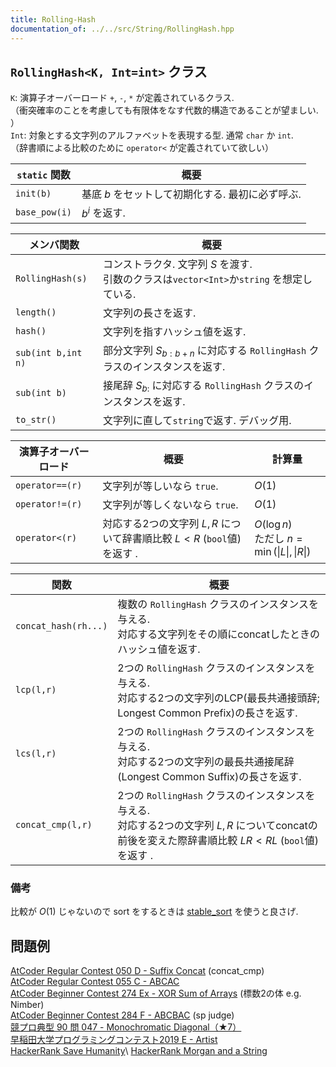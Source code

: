 ```yaml
---
title: Rolling-Hash
documentation_of: ../../src/String/RollingHash.hpp
---
```

## `RollingHash<K, Int=int>` クラス

`K`: 演算子オーバーロード `+`, `-`, `*` が定義されているクラス.\
（衝突確率のことを考慮しても有限体をなす代数的構造であることが望ましい. ） \
`Int`: 対象とする文字列のアルファベットを表現する型. 通常 `char` か `int`.\
（辞書順による比較のために `operator<` が定義されていて欲しい）



|`static` 関数|概要|
|---|---|
|`init(b)`|基底 $b$ をセットして初期化する. 最初に必ず呼ぶ.|
|`base_pow(i)`|$b^i$ を返す.|

|メンバ関数|概要|
|---|---|
|`RollingHash(s)`|コンストラクタ. 文字列 $S$ を渡す. <br> 引数のクラスは`vector<Int>`か`string` を想定している.|
|`length()`|文字列の長さを返す.|
|`hash()`|文字列を指すハッシュ値を返す.|
|`sub(int b,int n)`|部分文字列 $S_{b:b+n}$ に対応する `RollingHash` クラスのインスタンスを返す. |
|`sub(int b)`|接尾辞 $S_{b:}$ に対応する `RollingHash` クラスのインスタンスを返す. |
|`to_str()`|文字列に直して`string`で返す. デバッグ用.|

|演算子オーバーロード|概要|計算量|
|---|---|---|
|`operator==(r)`|文字列が等しいなら `true`.|$O(1)$|
|`operator!=(r)`|文字列が等しくないなら `true`.|$O(1)$|
|`operator<(r)`|対応する2つの文字列 $L,R$ について辞書順比較 $L\lt R$ (`bool`値) を返す . |$O(\log n)$<br> ただし $n=\min(\lvert L\rvert,\lvert R\rvert)$|

|関数|概要|
|---|---|
|`concat_hash(rh...)`| 複数の `RollingHash` クラスのインスタンスを与える. <br> 対応する文字列をその順にconcatしたときのハッシュ値を返す.|
|`lcp(l,r)`|2つの `RollingHash` クラスのインスタンスを与える. <br>対応する2つの文字列のLCP(最長共通接頭辞; Longest Common Prefix)の長さを返す.|
|`lcs(l,r)`|2つの `RollingHash` クラスのインスタンスを与える. <br>対応する2つの文字列の最長共通接尾辞(Longest Common Suffix)の長さを返す.|
|`concat_cmp(l,r)`|2つの `RollingHash` クラスのインスタンスを与える. <br>対応する2つの文字列 $L,R$ についてconcatの前後を変えた際辞書順比較 $LR < RL$ (`bool`値) を返す .|


### 備考
比較が $O(1)$ じゃないので sort をするときは [stable_sort](https://cpprefjp.github.io/reference/algorithm/stable_sort.html) を使うと良さげ.



## 問題例
[AtCoder Regular Contest 050 D - Suffix Concat](https://atcoder.jp/contests/arc050/tasks/arc050_d) (concat_cmp)\
[AtCoder Regular Contest 055 C - ABCAC](https://atcoder.jp/contests/arc055/tasks/arc055_c) \
[AtCoder Beginner Contest 274 Ex - XOR Sum of Arrays](https://atcoder.jp/contests/abc274/tasks/abc274_h) (標数2の体 e.g. Nimber)\
[AtCoder Beginner Contest 284 F - ABCBAC](https://atcoder.jp/contests/abc284/tasks/abc284_f) (sp judge)\
[競プロ典型 90 問 047 - Monochromatic Diagonal（★7）](https://atcoder.jp/contests/typical90/tasks/typical90_au)\
[早稲田大学プログラミングコンテスト2019 E - Artist](https://atcoder.jp/contests/wupc2019/tasks/wupc2019_e)\
[HackerRank Save Humanity](https://www.hackerrank.com/challenges/save-humanity")\
[HackerRank Morgan and a String](https://www.hackerrank.com/challenges/morgan-and-a-string)